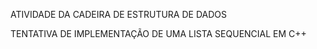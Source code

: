 ATIVIDADE DA CADEIRA DE ESTRUTURA DE DADOS

TENTATIVA DE IMPLEMENTAÇÃO DE UMA LISTA SEQUENCIAL EM C++
